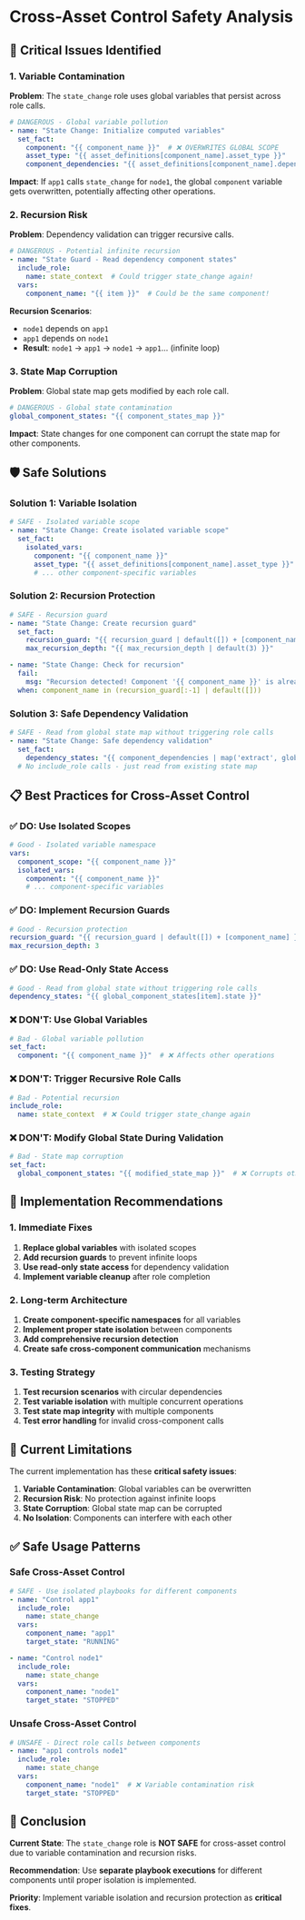 # Cross-Asset Control Safety Analysis

## 🚨 **Critical Issues Identified**

### **1. Variable Contamination**

**Problem**: The `state_change` role uses global variables that persist across role calls.

```yaml
# DANGEROUS - Global variable pollution
- name: "State Change: Initialize computed variables"
  set_fact:
    component: "{{ component_name }}"  # ❌ OVERWRITES GLOBAL SCOPE
    asset_type: "{{ asset_definitions[component_name].asset_type }}"
    component_dependencies: "{{ asset_definitions[component_name].dependencies }}"
```

**Impact**: If `app1` calls `state_change` for `node1`, the global `component` variable gets overwritten, potentially affecting other operations.

### **2. Recursion Risk**

**Problem**: Dependency validation can trigger recursive calls.

```yaml
# DANGEROUS - Potential infinite recursion
- name: "State Guard - Read dependency component states"
  include_role:
    name: state_context  # Could trigger state_change again!
  vars:
    component_name: "{{ item }}"  # Could be the same component!
```

**Recursion Scenarios**:
- `node1` depends on `app1`
- `app1` depends on `node1` 
- **Result**: `node1` → `app1` → `node1` → `app1`... (infinite loop)

### **3. State Map Corruption**

**Problem**: Global state map gets modified by each role call.

```yaml
# DANGEROUS - Global state contamination
global_component_states: "{{ component_states_map }}"
```

**Impact**: State changes for one component can corrupt the state map for other components.

## 🛡️ **Safe Solutions**

### **Solution 1: Variable Isolation**

```yaml
# SAFE - Isolated variable scope
- name: "State Change: Create isolated variable scope"
  set_fact:
    isolated_vars:
      component: "{{ component_name }}"
      asset_type: "{{ asset_definitions[component_name].asset_type }}"
      # ... other component-specific variables
```

### **Solution 2: Recursion Protection**

```yaml
# SAFE - Recursion guard
- name: "State Change: Create recursion guard"
  set_fact:
    recursion_guard: "{{ recursion_guard | default([]) + [component_name] }}"
    max_recursion_depth: "{{ max_recursion_depth | default(3) }}"

- name: "State Change: Check for recursion"
  fail:
    msg: "Recursion detected! Component '{{ component_name }}' is already in the call stack"
  when: component_name in (recursion_guard[:-1] | default([]))
```

### **Solution 3: Safe Dependency Validation**

```yaml
# SAFE - Read from global state map without triggering role calls
- name: "State Change: Safe dependency validation"
  set_fact:
    dependency_states: "{{ component_dependencies | map('extract', global_component_states) | map(attribute='state') | list }}"
  # No include_role calls - just read from existing state map
```

## 📋 **Best Practices for Cross-Asset Control**

### **✅ DO: Use Isolated Scopes**

```yaml
# Good - Isolated variable namespace
vars:
  component_scope: "{{ component_name }}"
  isolated_vars:
    component: "{{ component_name }}"
    # ... component-specific variables
```

### **✅ DO: Implement Recursion Guards**

```yaml
# Good - Recursion protection
recursion_guard: "{{ recursion_guard | default([]) + [component_name] }}"
max_recursion_depth: 3
```

### **✅ DO: Use Read-Only State Access**

```yaml
# Good - Read from global state without triggering role calls
dependency_states: "{{ global_component_states[item].state }}"
```

### **❌ DON'T: Use Global Variables**

```yaml
# Bad - Global variable pollution
set_fact:
  component: "{{ component_name }}"  # ❌ Affects other operations
```

### **❌ DON'T: Trigger Recursive Role Calls**

```yaml
# Bad - Potential recursion
include_role:
  name: state_context  # ❌ Could trigger state_change again
```

### **❌ DON'T: Modify Global State During Validation**

```yaml
# Bad - State map corruption
set_fact:
  global_component_states: "{{ modified_state_map }}"  # ❌ Corrupts other components
```

## 🔧 **Implementation Recommendations**

### **1. Immediate Fixes**

1. **Replace global variables** with isolated scopes
2. **Add recursion guards** to prevent infinite loops
3. **Use read-only state access** for dependency validation
4. **Implement variable cleanup** after role completion

### **2. Long-term Architecture**

1. **Create component-specific namespaces** for all variables
2. **Implement proper state isolation** between components
3. **Add comprehensive recursion detection**
4. **Create safe cross-component communication** mechanisms

### **3. Testing Strategy**

1. **Test recursion scenarios** with circular dependencies
2. **Test variable isolation** with multiple concurrent operations
3. **Test state map integrity** with multiple components
4. **Test error handling** for invalid cross-component calls

## 🚫 **Current Limitations**

The current implementation has these **critical safety issues**:

1. **Variable Contamination**: Global variables can be overwritten
2. **Recursion Risk**: No protection against infinite loops
3. **State Corruption**: Global state map can be corrupted
4. **No Isolation**: Components can interfere with each other

## ✅ **Safe Usage Patterns**

### **Safe Cross-Asset Control**

```yaml
# SAFE - Use isolated playbooks for different components
- name: "Control app1"
  include_role:
    name: state_change
  vars:
    component_name: "app1"
    target_state: "RUNNING"

- name: "Control node1" 
  include_role:
    name: state_change
  vars:
    component_name: "node1"
    target_state: "STOPPED"
```

### **Unsafe Cross-Asset Control**

```yaml
# UNSAFE - Direct role calls between components
- name: "app1 controls node1"
  include_role:
    name: state_change
  vars:
    component_name: "node1"  # ❌ Variable contamination risk
    target_state: "STOPPED"
```

## 🎯 **Conclusion**

**Current State**: The `state_change` role is **NOT SAFE** for cross-asset control due to variable contamination and recursion risks.

**Recommendation**: Use **separate playbook executions** for different components until proper isolation is implemented.

**Priority**: Implement variable isolation and recursion protection as **critical fixes**.
